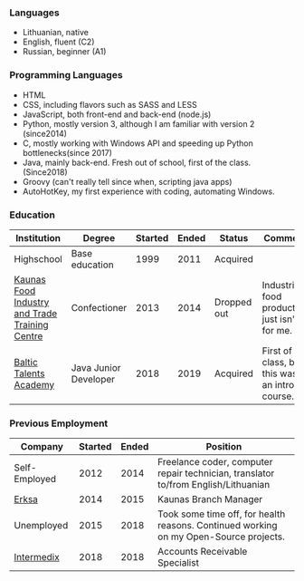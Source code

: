 ### Languages
- Lithuanian, native
- English, fluent (C2)
- Russian, beginner (A1)

### Programming Languages
- HTML
- CSS, including flavors such as SASS and LESS
- JavaScript, both front-end and back-end (node.js)
- Python, mostly version 3, although I am familiar with version 2 (since2014)
- C, mostly working with Windows API and speeding up Python bottlenecks(since 2017)
- Java, mainly back-end. Fresh out of school, first of the class. (Since2018)
- Groovy (can't really tell since when, scripting java apps)
- AutoHotKey, my first experience with coding, automating Windows.


### Education

| Institution | Degree | Started | Ended | Status | Comment |
|-------------|----------------|------|------|----------|---|
| Highschool | Base education | 1999 | 2011 | Acquired |   |
| [Kaunas Food Industry and Trade Training Centre](https://www.mpcentras.lt/) | Confectioner | 2013 | 2014 | Dropped out | Industrial food production just isn't for me. |
| [Baltic Talents Academy](https://baltictalents.lt/) | Java Junior Developer | 2018 | 2019 | Acquired | First of the class, but this was an intro course. |


### Previous Employment

| Company | Started | Ended | Position |
|---------|---------|-------|----------|
| Self-Employed | 2012 | 2014 | Freelance coder, computer repair technician, translator to/from English/Lithuanian |
| [Erksa](http://www.erksa.lt/) | 2014 | 2015 | Kaunas Branch Manager |
| Unemployed | 2015 | 2018 | Took some time off, for health reasons. Continued working on my Open-Source projects. |
| [Intermedix](http://intermedix.lt/) | 2018 | 2018 | Accounts Receivable Specialist |
